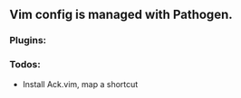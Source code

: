 ## Vim config is managed with Pathogen.

### Plugins:


### Todos:

- Install Ack.vim, map a shortcut
